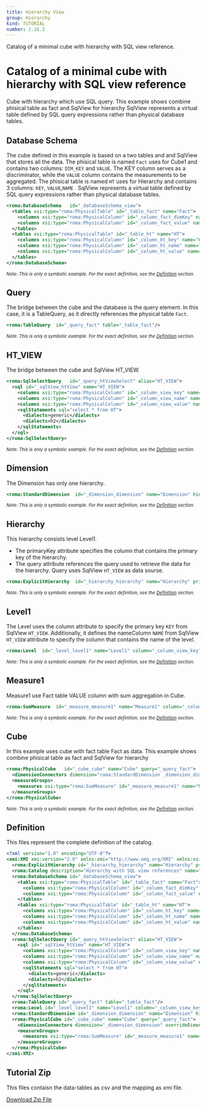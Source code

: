```yaml
---
title: Hierarchy View
group: Hierarchy
kind: TUTORIAL
number: 2.16.2
---
```

Catalog of a minimal cube with hierarchy with SQL view reference.


# Catalog of a minimal cube with hierarchy with SQL view reference

Cube with hierarchy which use SQL query. This example shows combine phisical table as fact and SqlView for hierarchy
SqlView represents a virtual table defined by SQL query expressions rather than physical database tables.


## Database Schema

The cube defined in this example is based on a two tables and and SqlView that stores all the data.
The phisical table is named `Fact` uses for Cube1 and contains two columns: `DIM_KEY` and `VALUE`.
The KEY column serves as a discriminator, while the `VALUE` column contains the measurements to be aggregated.
The phisical table is named `HT` uses for Hierarchy and contains 3 columns: `KEY`, `VALUE`,`NAME` .
SqlView represents a virtual table defined by SQL query expressions rather than physical database tables.


```xml
<roma:DatabaseSchema   id="_databaseSchema_view">
  <tables xsi:type="roma:PhysicalTable" id="_table_fact" name="Fact">
    <columns xsi:type="roma:PhysicalColumn" id="_column_fact_dimKey" name="DIM_KEY"/>
    <columns xsi:type="roma:PhysicalColumn" id="_column_fact_value" name="VALUE" type="Integer"/>
  </tables>
  <tables xsi:type="roma:PhysicalTable" id="_table_ht" name="HT">
    <columns xsi:type="roma:PhysicalColumn" id="_column_ht_key" name="KEY" type="Integer"/>
    <columns xsi:type="roma:PhysicalColumn" id="_column_ht_name" name="NAME"/>
    <columns xsi:type="roma:PhysicalColumn" id="_column_ht_value" name="VALUE" type="Integer"/>
  </tables>
</roma:DatabaseSchema>

```
*<small>Note: This is only a symbolic example. For the exact definition, see the [Definition](#definition) section.</small>*
## Query

The bridge between the cube and the database is the query element. In this case, it is a TableQuery,
as it directly references the physical table `Fact`.


```xml
<roma:TableQuery  id="_query_fact" table="_table_fact"/>

```
*<small>Note: This is only a symbolic example. For the exact definition, see the [Definition](#definition) section.</small>*
## HT_VIEW

The bridge between the cube and SqlView HT_VIEW.


```xml
<roma:SqlSelectQuery   id="_query_htViewSelect" alias="HT_VIEW">
  <sql id="_sqlView_htView" name="HT_VIEW">
    <columns xsi:type="roma:PhysicalColumn" id="_column_view_key" name="KEY" type="Integer"/>
    <columns xsi:type="roma:PhysicalColumn" id="_column_view_name" name="NAME"/>
    <columns xsi:type="roma:PhysicalColumn" id="_column_view_value" name="VALUE" type="Integer"/>
    <sqlStatements sql="select * from HT">
      <dialects>generic</dialects>
      <dialects>h2</dialects>
    </sqlStatements>
  </sql>
</roma:SqlSelectQuery>

```
*<small>Note: This is only a symbolic example. For the exact definition, see the [Definition](#definition) section.</small>*
## Dimension

The Dimension has only one hierarchy.


```xml
<roma:StandardDimension  id="_dimension_dimension" name="Dimension" hierarchies="roma:ExplicitHierarchy _hierarchy_hierarchy"/>

```
*<small>Note: This is only a symbolic example. For the exact definition, see the [Definition](#definition) section.</small>*
## Hierarchy

This hierarchy consists level Level1.
- The primaryKey attribute specifies the column that contains the primary key of the hierarchy.
- The query attribute references the query used to retrieve the data for the hierarchy.
Query uses SqlView `HT_VIEW` as data sourse.


```xml
<roma:ExplicitHierarchy  id="_hierarchy_hierarchy" name="Hierarchy" primaryKey="_column_view_key" query="roma:SqlSelectQuery _query_htViewSelect" levels="_level_level1"/>

```
*<small>Note: This is only a symbolic example. For the exact definition, see the [Definition](#definition) section.</small>*
## Level1

The Level uses the column attribute to specify the primary key `KEY` from SqlView `HT_VIEW`.
Additionally, it defines the nameColumn `NAME` from SqlView `HT_VIEW` attribute  to specify
the column that contains the name of the level.


```xml
<roma:Level  id="_level_level1" name="Level1" column="_column_view_key" nameColumn="_column_view_name"/>

```
*<small>Note: This is only a symbolic example. For the exact definition, see the [Definition](#definition) section.</small>*
## Measure1

Measure1 use Fact table VALUE column with sum aggregation in Cube.


```xml
<roma:SumMeasure  id="_measure_measure1" name="Measure1" column="_column_fact_value"/>

```
*<small>Note: This is only a symbolic example. For the exact definition, see the [Definition](#definition) section.</small>*
## Cube

In this example uses cube with fact table Fact as data. This example shows combine phisical table as fact and SqlView for hierarchy


```xml
<roma:PhysicalCube   id="_cube_cube" name="Cube" query="_query_fact">
  <dimensionConnectors dimension="roma:StandardDimension _dimension_dimension" overrideDimensionName="Dimension" id="_dimensionConnector_dimension"/>
  <measureGroups>
    <measures xsi:type="roma:SumMeasure" id="_measure_measure1" name="Measure1" column="_column_fact_value"/>
  </measureGroups>
</roma:PhysicalCube>

```
*<small>Note: This is only a symbolic example. For the exact definition, see the [Definition](#definition) section.</small>*

## Definition

This files represent the complete definition of the catalog.

```xml
<?xml version="1.0" encoding="UTF-8"?>
<xmi:XMI xmi:version="2.0" xmlns:xmi="http://www.omg.org/XMI" xmlns:xsi="http://www.w3.org/2001/XMLSchema-instance" xmlns:roma="https://www.daanse.org/spec/org.eclipse.daanse.rolap.mapping">
  <roma:ExplicitHierarchy id="_hierarchy_hierarchy" name="Hierarchy" primaryKey="_column_view_key" query="_query_htViewSelect" levels="_level_level1"/>
  <roma:Catalog description="Hierarchy with SQL view references" name="Daanse Tutorial - Hierarchy View" cubes="_cube_cube" dbschemas="_databaseSchema_view"/>
  <roma:DatabaseSchema id="_databaseSchema_view">
    <tables xsi:type="roma:PhysicalTable" id="_table_fact" name="Fact">
      <columns xsi:type="roma:PhysicalColumn" id="_column_fact_dimKey" name="DIM_KEY"/>
      <columns xsi:type="roma:PhysicalColumn" id="_column_fact_value" name="VALUE" type="Integer"/>
    </tables>
    <tables xsi:type="roma:PhysicalTable" id="_table_ht" name="HT">
      <columns xsi:type="roma:PhysicalColumn" id="_column_ht_key" name="KEY" type="Integer"/>
      <columns xsi:type="roma:PhysicalColumn" id="_column_ht_name" name="NAME"/>
      <columns xsi:type="roma:PhysicalColumn" id="_column_ht_value" name="VALUE" type="Integer"/>
    </tables>
  </roma:DatabaseSchema>
  <roma:SqlSelectQuery id="_query_htViewSelect" alias="HT_VIEW">
    <sql id="_sqlView_htView" name="HT_VIEW">
      <columns xsi:type="roma:PhysicalColumn" id="_column_view_key" name="KEY" type="Integer"/>
      <columns xsi:type="roma:PhysicalColumn" id="_column_view_name" name="NAME"/>
      <columns xsi:type="roma:PhysicalColumn" id="_column_view_value" name="VALUE" type="Integer"/>
      <sqlStatements sql="select * from HT">
        <dialects>generic</dialects>
        <dialects>h2</dialects>
      </sqlStatements>
    </sql>
  </roma:SqlSelectQuery>
  <roma:TableQuery id="_query_fact" table="_table_fact"/>
  <roma:Level id="_level_level1" name="Level1" column="_column_view_key" nameColumn="_column_view_name"/>
  <roma:StandardDimension id="_dimension_dimension" name="Dimension" hierarchies="_hierarchy_hierarchy"/>
  <roma:PhysicalCube id="_cube_cube" name="Cube" query="_query_fact">
    <dimensionConnectors dimension="_dimension_dimension" overrideDimensionName="Dimension" id="_dimensionConnector_dimension"/>
    <measureGroups>
      <measures xsi:type="roma:SumMeasure" id="_measure_measure1" name="Measure1" column="_column_fact_value"/>
    </measureGroups>
  </roma:PhysicalCube>
</xmi:XMI>

```



## Tutorial Zip
This files contaisn the data-tables as csv and the mapping as xmi file.

<a href="./zip/tutorial.hierarchy.view.zip" download>Download Zip File</a>
